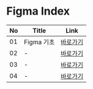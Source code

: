 # Figma Index
|No|Title|Link|
|-|-|-|
|01|Figma 기초|[바로가기](./01)|
|02|-|[바로가기](./02)|
|03|-|[바로가기](./03)|
|04|-|[바로가기](./04)|
